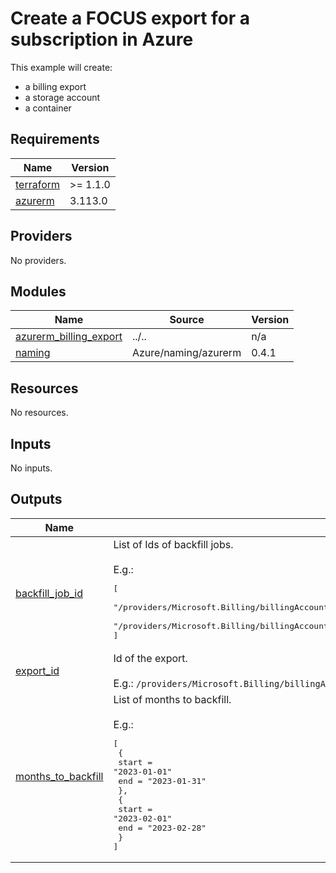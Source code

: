 # Create a FOCUS export for a subscription in Azure

This example will create:
- a billing export
- a storage account
- a container

<!-- BEGIN_TF_DOCS -->
## Requirements

| Name | Version |
|------|---------|
| <a name="requirement_terraform"></a> [terraform](#requirement\_terraform) | >= 1.1.0 |
| <a name="requirement_azurerm"></a> [azurerm](#requirement\_azurerm) | 3.113.0 |

## Providers

No providers.

## Modules

| Name | Source | Version |
|------|--------|---------|
| <a name="module_azurerm_billing_export"></a> [azurerm\_billing\_export](#module\_azurerm\_billing\_export) | ../.. | n/a |
| <a name="module_naming"></a> [naming](#module\_naming) | Azure/naming/azurerm | 0.4.1 |

## Resources

No resources.

## Inputs

No inputs.

## Outputs

| Name | Description |
|------|-------------|
| <a name="output_backfill_job_id"></a> [backfill\_job\_id](#output\_backfill\_job\_id) | List of Ids of backfill jobs.<br/><br/>E.g.:<pre>[<br/>  "/providers/Microsoft.Billing/billingAccounts/123456789/providers/Microsoft.CostManagement/exports/focus-export-for-billing-account-123456789/Run/e8102b07-9d1e-4185-95fe-fe60d8d6ad5a",<br/>  "/providers/Microsoft.Billing/billingAccounts/123456789/providers/Microsoft.CostManagement/exports/focus-export-for-billing-account-123456789/Run/1089e775-8098-4d50-ae69-c22fd26ae7ef"<br/>]</pre> |
| <a name="output_export_id"></a> [export\_id](#output\_export\_id) | Id of the export.<br/><br/>E.g.: `/providers/Microsoft.Billing/billingAccounts/123456789/providers/Microsoft.CostManagement/exports/focus-export-for-billing-account-123456789` |
| <a name="output_months_to_backfill"></a> [months\_to\_backfill](#output\_months\_to\_backfill) | List of months to backfill.<br/><br/>E.g.:<pre>[<br/>  {<br/>    start = "2023-01-01"<br/>    end = "2023-01-31"<br/>  },<br/>  {<br/>    start = "2023-02-01"<br/>    end = "2023-02-28"<br/>  }<br/>]</pre> |
<!-- END_TF_DOCS -->
